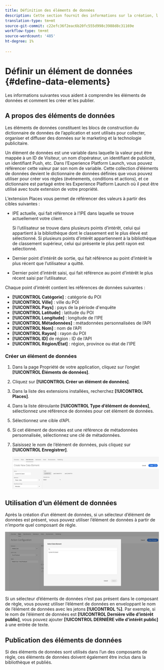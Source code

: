 ```yaml
---
title: Définition des éléments de données
description: Cette section fournit des informations sur la création, l’utilisation et la publication d’éléments de données dans Experience Platform Launch for Places.
translation-type: tm+mt
source-git-commit: c22efc36f2eac6b20fc555d998c3988d8c31169e
workflow-type: tm+mt
source-wordcount: '485'
ht-degree: 1%

---
```



# Définir un élément de données {#define-data-elements}

Les informations suivantes vous aident à comprendre les éléments de données et comment les créer et les publier.

## A propos des éléments de données

Les éléments de données constituent les blocs de construction du dictionnaire de données de l’application et sont utilisés pour collecter, organiser et diffuser des données sur le marketing et la technologie publicitaire.

Un élément de données est une variable dans laquelle la valeur peut être mappée à un ID de Visiteur, un nom d’opérateur, un identifiant de publicité, un identifiant Push, etc. Dans l’Experience Platform Launch, vous pouvez référencer cette valeur par son nom de variable. Cette collection d’éléments de données devient le dictionnaire de données définies que vous pouvez utiliser pour créer vos règles (événements, conditions et actions), et ce dictionnaire est partagé entre les Experience Platform Launch où il peut être utilisé avec toute extension de votre propriété.

L’extension Places vous permet de référencer des valeurs à partir des cibles suivantes :

* IPE actuelle, qui fait référence à l’IPE dans laquelle se trouve actuellement votre client.

   Si l’utilisateur se trouve dans plusieurs points d’intérêt, celui qui appartient à la bibliothèque dont le classement est le plus élevé est sélectionné. Si plusieurs points d’intérêt appartiennent à la bibliothèque de classement supérieur, celui qui présente le plus petit rayon est sélectionné.
* Dernier point d’intérêt de sortie, qui fait référence au point d’intérêt le plus récent que l’utilisateur a quitté.
* Dernier point d’intérêt saisi, qui fait référence au point d’intérêt le plus récent saisi par l’utilisateur.

Chaque point d’intérêt contient les références de données suivantes :

* **[!UICONTROL Catégorie]** : catégorie du POI
* **[!UICONTROL Ville]** : ville du POI
* **[!UICONTROL Pays]** : pays de la période d&#39;enquête
* **[!UICONTROL Latitude]** : latitude du POI
* **[!UICONTROL Longitude]** : longitude de l’IPE
* **[!UICONTROL Métadonnées]** : métadonnées personnalisées de l’API
* **[!UICONTROL Nom]** : nom de l’API
* **[!UICONTROL Rayon]** : rayon du POI
* **[!UICONTROL ID]** de région : ID de l’API
* **[!UICONTROL Région/État]** : région, province ou état de l&#39;IPE

### Créer un élément de données

1. Dans la page Propriété de votre application, cliquez sur l’onglet **[!UICONTROL Éléments de données]**.

1. Cliquez sur **[!UICONTROL Créer un élément de données]**.

1. Dans la liste des extensions installées, recherchez **[!UICONTROL Places]**.

1. Dans la liste déroulante **[!UICONTROL Type d’élément de données]**, sélectionnez une référence de données pour cet élément de données.

1. Sélectionnez une cible d’API.

1. Si cet élément de données est une référence de métadonnées personnalisée, sélectionnez une clé de métadonnées.

1. Saisissez le nom de l’élément de données, puis cliquez sur **[!UICONTROL Enregistrer]**.

   ![Créer un élément de données](/help/assets/create-de-7-v3.png)


## Utilisation d’un élément de données

Après la création d’un élément de données, si un sélecteur d’élément de données est présent, vous pouvez utiliser l’élément de données à partir de n’importe quel composant de règle.

![Utilisation de l’élément de données](/help/assets/use-de-v2.png)

Si un sélecteur d’éléments de données n’est pas présent dans le composant de règle, vous pouvez utiliser l’élément de données en enveloppant le nom de l’élément de données avec les jetons **[!UICONTROL %]**.
Par exemple, si le nom de l’élément de données est **[!UICONTROL Dernière ville d’intérêt public]**, vous pouvez ajouter **[!UICONTROL DERNIÈRE ville d’intérêt public]** à une entrée de texte.


## Publication des éléments de données

Si des éléments de données sont utilisés dans l’un des composants de règle, ces éléments de données doivent également être inclus dans la bibliothèque et publiés.

